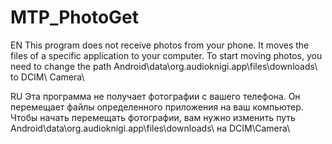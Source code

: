 # MTP_PhotoGet
EN
This program does not receive photos from your phone. 
It moves the files of a specific application to your computer. 
To start moving photos, you need to change the path 
Android\data\org.audioknigi.app\files\downloads\   to   DCIM\ Camera\

RU
Эта программа не получает фотографии с вашего телефона. 
Он перемещает файлы определенного приложения на ваш компьютер. 
Чтобы начать перемещать фотографии, вам нужно изменить путь 
Android\data\org.audioknigi.app\files\downloads\ на DCIM\Camera\
